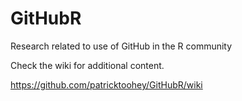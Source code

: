 GitHubR
=======

Research related to use of GitHub in the R community

Check the wiki for additional content.

https://github.com/patricktoohey/GitHubR/wiki

